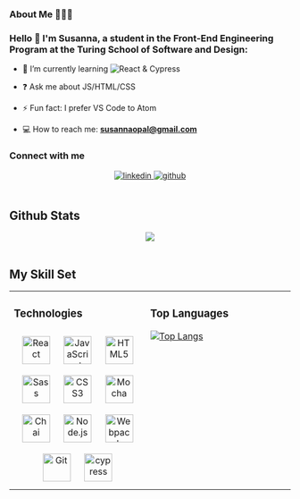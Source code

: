 
### About Me  👩🏻‍💻
  
### Hello 👋  I'm Susanna, a student in the Front-End Engineering Program at the Turing School of Software and Design:

- 🌱 I’m currently learning ![React](https://img.shields.io/badge/react-%2320232a.svg?style=for-the-badge&logo=react&logoColor=%2361DAFB) & Cypress
  
- ❓ Ask me about JS/HTML/CSS

- ⚡ Fun fact: I prefer VS Code to Atom

- 💻 How to reach me: **susannaopal@gmail.com**

### Connect with me  
<div align="center">
<a href="https://www.linkedin.com/in/susannacarey/" target="_blank">
<img src=https://img.shields.io/badge/linkedin-%231E77B5.svg?&style=for-the-badge&logo=linkedin&logoColor=white alt=linkedin style="margin-bottom: 5px;" />
</a>  
<a href="https://github.com/https://github.com/susannaopal" target="_blank">
<img src=https://img.shields.io/badge/github-%2324292e.svg?&style=for-the-badge&logo=github&logoColor=white alt=github style="margin-bottom: 5px;" />
</a>
</div>  
<br/>  



## Github Stats  
<div align="center"><img src="https://github-readme-stats.vercel.app/api?username=susannaopal&show_icons=true&count_private=true&hide_border=true&theme=tokyonight" align="center" /></div>  

<br/>  

## My Skill Set  
<table><tr><td valign="top" width="33%">


### Technologies   
<div align="center">  
<img style="margin: 10px" src="https://profilinator.rishav.dev/skills-assets/react-original-wordmark.svg" alt="React" height="50" />  
<img style="margin: 10px" src="https://profilinator.rishav.dev/skills-assets/javascript-original.svg" alt="JavaScript" height="50" />  
<img style="margin: 10px" src="https://profilinator.rishav.dev/skills-assets/html5-original-wordmark.svg" alt="HTML5" height="50" />  
<img style="margin: 10px" src="https://profilinator.rishav.dev/skills-assets/sass-original.svg" alt="Sass" height="50" />  
<img style="margin: 10px" src="https://profilinator.rishav.dev/skills-assets/css3-original-wordmark.svg" alt="CSS3" height="50" />  
<img style="margin: 10px" src="https://profilinator.rishav.dev/skills-assets/mocha.png" alt="Mocha" height="50" />  
<img style="margin: 10px" src="https://profilinator.rishav.dev/skills-assets/chai.png" alt="Chai" height="50" />  
<img style="margin: 10px" src="https://profilinator.rishav.dev/skills-assets/nodejs-original-wordmark.svg" alt="Node.js" height="50" />  
<img style="margin: 10px" src="https://profilinator.rishav.dev/skills-assets/webpack-original.svg" alt="Webpack" height="50" />  
<img style="margin: 10px" src="https://profilinator.rishav.dev/skills-assets/git-scm-icon.svg" alt="Git" height="50" />  
<img style="margin: 10px" src="https://raw.githubusercontent.com/simple-icons/simple-icons/6e46ec1fc23b60c8fd0d2f2ff46db82e16dbd75f/icons/cypress.svg" alt="cypress" height="50" />  
</div> 
  
  
</td><td valign="top" width="35%">
    
 ### Top Languages 
[![Top Langs](https://github-readme-stats.vercel.app/api/top-langs/?username=susannaopal)](https://github.com/susannoapl/github-readme-stats)
  






<!-- ### Hi there 👋

<!-- ![React](https://img.shields.io/badge/react-%2320232a.svg?style=for-the-badge&logo=react&logoColor=%2361DAFB)
<!-- ![JavaScript](https://img.shields.io/badge/javascript-%23323330.svg?style=for-the-badge&logo=javascript&logoColor=%23F7DF1E)
![CSS3](https://img.shields.io/badge/css3-%231572B6.svg?style=for-the-badge&logo=css3&logoColor=white)
![HTML5](https://img.shields.io/badge/html5-%23E34F26.svg?style=for-the-badge&logo=html5&logoColor=white)
![SASS](https://img.shields.io/badge/SASS-hotpink.svg?style=for-the-badge&logo=SASS&logoColor=white)
![Mocha](https://img.shields.io/badge/-mocha-8D6748?logo=mocha&logoColor=white&style=for-the-badge)
![Chai](https://img.shields.io/badge/-chai-F7EFDF?logo=chai&logoColor=A30701&style=for-the-badge)
![NodeJS](https://img.shields.io/badge/node.js-6DA55F?style=for-the-badge&logo=node.js&logoColor=white)
![VSCode](https://img.shields.io/badge/-VSCode-2C2C32?logo=visual-studio-code&logoColor=007ACC&style=for-the-badge)
![Git](https://img.shields.io/badge/git-%23F05033.svg?style=for-the-badge&logo=git&logoColor=white)
![GitHub](https://img.shields.io/badge/github-%23121011.svg?style=for-the-badge&logo=github&logoColor=white) 

**susannaopal/susannaopal** is a ✨ _special_ ✨ repository because its `README.md` (this file) appears on your GitHub profile.

Here are some ideas to get you started:

- 🔭 I’m currently working on ...
- 🌱 I’m currently learning ...
- 👯 I’m looking to collaborate on ...
- 🤔 I’m looking for help with ...
- 💬 Ask me about ...
- 📫 How to reach me: ...
- 😄 Pronouns: ...
- ⚡ Fun fact: ...
--> 
